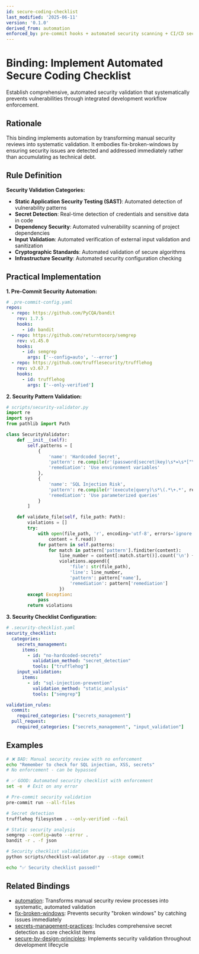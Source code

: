 ```yaml
---
id: secure-coding-checklist
last_modified: '2025-06-11'
version: '0.1.0'
derived_from: automation
enforced_by: pre-commit hooks + automated security scanning + CI/CD security gates + code review automation
---
```


# Binding: Implement Automated Secure Coding Checklist

Establish comprehensive, automated security validation that systematically prevents vulnerabilities through integrated development workflow enforcement.

## Rationale

This binding implements automation by transforming manual security reviews into systematic validation. It embodies fix-broken-windows by ensuring security issues are detected and addressed immediately rather than accumulating as technical debt.

## Rule Definition

**Security Validation Categories:**
- **Static Application Security Testing (SAST)**: Automated detection of vulnerability patterns
- **Secret Detection**: Real-time detection of credentials and sensitive data in code
- **Dependency Security**: Automated vulnerability scanning of project dependencies
- **Input Validation**: Automated verification of external input validation and sanitization
- **Cryptographic Standards**: Automated validation of secure algorithms
- **Infrastructure Security**: Automated security configuration checking

## Practical Implementation

**1. Pre-Commit Security Automation:**

```yaml
# .pre-commit-config.yaml
repos:
  - repo: https://github.com/PyCQA/bandit
    rev: 1.7.5
    hooks:
      - id: bandit
  - repo: https://github.com/returntocorp/semgrep
    rev: v1.45.0
    hooks:
      - id: semgrep
        args: ['--config=auto', '--error']
  - repo: https://github.com/trufflesecurity/trufflehog
    rev: v3.67.7
    hooks:
      - id: trufflehog
        args: ['--only-verified']
```

**2. Security Pattern Validation:**

```python
# scripts/security-validator.py
import re
import sys
from pathlib import Path

class SecurityValidator:
    def __init__(self):
        self.patterns = [
            {
                'name': 'Hardcoded Secret',
                'pattern': re.compile(r'(password|secret|key)\s*=\s*["\'][^"\'{8,}["\']', re.IGNORECASE),
                'remediation': 'Use environment variables'
            },
            {
                'name': 'SQL Injection Risk',
                'pattern': re.compile(r'(execute|query)\s*\(.*\+.*', re.IGNORECASE),
                'remediation': 'Use parameterized queries'
            }
        ]

    def validate_file(self, file_path: Path):
        violations = []
        try:
            with open(file_path, 'r', encoding='utf-8', errors='ignore') as f:
                content = f.read()
            for pattern in self.patterns:
                for match in pattern['pattern'].finditer(content):
                    line_number = content[:match.start()].count('\n') + 1
                    violations.append({
                        'file': str(file_path),
                        'line': line_number,
                        'pattern': pattern['name'],
                        'remediation': pattern['remediation']
                    })
        except Exception:
            pass
        return violations
```

**3. Security Checklist Configuration:**

```yaml
# .security-checklist.yaml
security_checklist:
  categories:
    secrets_management:
      items:
        - id: "no-hardcoded-secrets"
          validation_method: "secret_detection"
          tools: ["trufflehog"]
    input_validation:
      items:
        - id: "sql-injection-prevention"
          validation_method: "static_analysis"
          tools: ["semgrep"]

validation_rules:
  commit:
    required_categories: ["secrets_management"]
  pull_request:
    required_categories: ["secrets_management", "input_validation"]
```
## Examples

```bash
# ❌ BAD: Manual security review with no enforcement
echo "Remember to check for SQL injection, XSS, secrets"
# No enforcement - can be bypassed
```

```bash
# ✅ GOOD: Automated security checklist with enforcement
set -e  # Exit on any error

# Pre-commit security validation
pre-commit run --all-files

# Secret detection
trufflehog filesystem . --only-verified --fail

# Static security analysis
semgrep --config=auto --error .
bandit -r . -f json

# Security checklist validation
python scripts/checklist-validator.py --stage commit

echo "✅ Security checklist passed!"
```
## Related Bindings

- [automation](../../tenets/automation.md): Transforms manual security review processes into systematic, automated validation
- [fix-broken-windows](../../tenets/fix-broken-windows.md): Prevents security "broken windows" by catching issues immediately
- [secrets-management-practices](secrets-management-practices.md): Includes comprehensive secret detection as core checklist items
- [secure-by-design-principles](secure-by-design-principles.md): Implements security validation throughout development lifecycle
